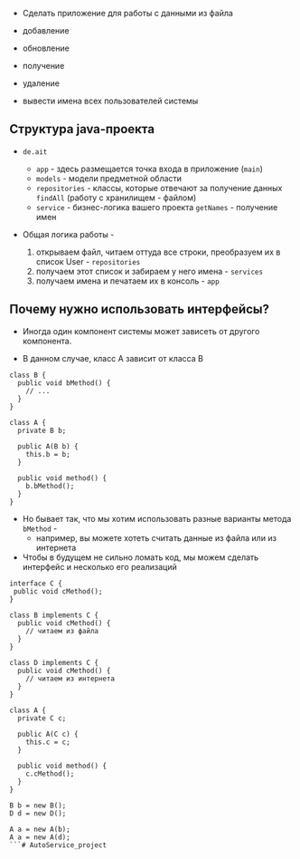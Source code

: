 * Сделать приложение для работы с данными из файла

- добавление
- обновление
- получение
- удаление

- вывести имена всех пользователей системы

## Структура java-проекта

* `de.ait`
    * `app` - здесь размещается точка входа в приложение (`main`)
    * `models` - модели предметной области
    * `repositories` - классы, которые отвечают за получение данных `findAll` (работу с хранилищем - файлом)
    * `service` - бизнес-логика вашего проекта `getNames` - получение имен

* Общая логика работы -
    1. открываем файл, читаем оттуда все строки, преобразуем их в список User - `repositories`
    2. получаем этот список и забираем у него имена - `services`
    3. получаем имена и печатаем их в консоль - `app`

## Почему нужно использовать интерфейсы?

* Иногда один компонент системы может зависеть от другого компонента.

* В данном случае, класс А зависит от класса В

```
class B {
  public void bMethod() {
    // ...
  }
}

class A {
  private B b;
  
  public A(B b) {
    this.b = b;
  }
  
  public void method() {
    b.bMethod();
  }
}
```

* Но бывает так, что мы хотим использовать разные варианты метода `bMethod` -
    * например, вы можете хотеть считать данные из файла или из интернета
* Чтобы в будущем не сильно ломать код, мы можем сделать интерфейс и несколько его реализаций

```
interface C {
 public void cMethod();
}

class B implements C {
  public void cMethod() {
    // читаем из файла
  }
}

class D implements C {
  public void cMethod() {
    // читаем из интернета
  }
}

class A {
  private С с;
  
  public A(С с) {
    this.с = с;
  }
  
  public void method() {
    с.сMethod();
  }
}

B b = new B();
D d = new D();

A a = new A(b);
A a = new A(d);
```#   A u t o S e r v i c e _ p r o j e c t  
 